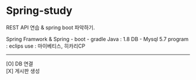 # Spring-study
REST API 연습 & spring boot 파악하기.

Spring Framwork &amp; Spring - boot - gradle
Java : 1.8
DB - Mysql 5.7
program : eclips
use : 마이베티스, 히카리CP

---
[O] DB 연결<br/>
[X] 게시판 생성

